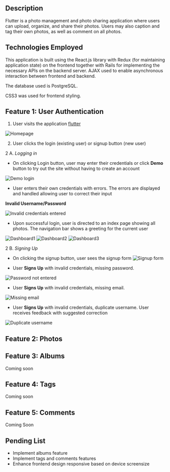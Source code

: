 ## Description

Flutter is a photo management and photo sharing application where users can upload, organize, and share their photos.
Users may also caption and tag their own photos, as well as comment on all photos. 

## Technologies Employed

This application is built using the React.js library with Redux (for maintaining application state) on the frontend together with Rails for implementing the necessary APIs on the backend server. AJAX used to enable asynchronous interaction between frontend and backend. 

The database used is PostgreSQL. 

CSS3 was used for frontend styling.


## Feature 1: User Authentication

1. User visits the application [flutter](https://friskr.herokuapp.com/#/)

![Homepage](https://github.com/ahmedloona/Flicker/blob/master/readme_images/1_home.png)

2. User clicks the login (existing user) or signup button (new user)

2 A. _Logging in_ 

* On clicking Login button, user may enter their credentials or click __Demo__ button to try out the site without having to create an account

![Demo login](https://github.com/ahmedloona/Flicker/blob/master/readme_images/2_demo_login.png)

* User enters their own credentials with errors. The errors are displayed and handled allowing user to correct their input

__Invalid Username/Password__

![Invalid credentials entered](hhttps://github.com/ahmedloona/Flicker/blob/master/readme_images/3_invalid_credentials.png)

* Upon successful login, user is directed to an index page showing all photos. The navigation bar shows a greeting for the current user

![Dashboard1](https://github.com/ahmedloona/Flicker/blob/master/readme_images/5_dashboard_1.png)
![Dashboard2](https://github.com/ahmedloona/Flicker/blob/master/readme_images/6_dashboard_2.png)
![Dashboard3](https://github.com/ahmedloona/Flicker/blob/master/readme_images/7_dashboard_3.png)


2 B. _Signing Up_ 

* On clicking the signup button, user sees the signup form
![Signup form](https://github.com/ahmedloona/Flicker/blob/master/readme_images/3_signup.png)


* User __Signs Up__ with invalid credentials, missing password. 

![Password not entered](https://github.com/ahmedloona/Flicker/blob/master/readme_images/3_invalid_credentials.png)

* User __Signs Up__ with invalid credentials, missing email. 

![Missing email](https://github.com/ahmedloona/Flicker/blob/master/readme_images/4_credential_validation.png)


* User __Signs Up__ with invalid credentials, duplicate username. User receives feedback with suggested correction

![Duplicate username](https://github.com/ahmedloona/Flicker/blob/master/readme_images/3_invalid_credentials_username_taken.png)





## Feature 2: Photos


## Feature 3: Albums
Coming soon

## Feature 4: Tags
Coming soon

## Feature 5: Comments
Coming Soon


## Pending List
* Implement albums feature
* Implement tags and comments features
* Enhance frontend design responsive based on device screensize


